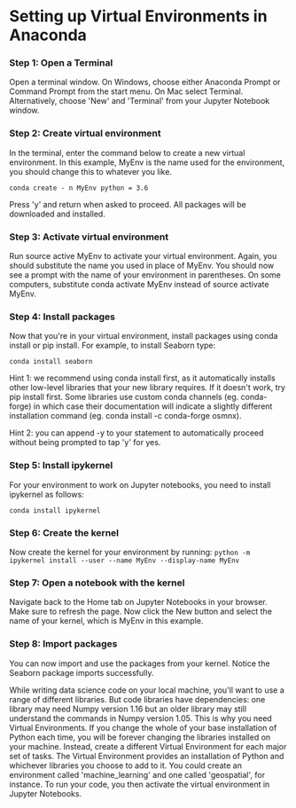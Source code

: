 # Setting up Virtual Environments in Anaconda

### Step 1: Open a Terminal
Open a terminal window. On Windows, choose either Anaconda Prompt or Command Prompt from the start menu. On Mac select Terminal. Alternatively, choose 'New' and 'Terminal' from your Jupyter Notebook window.

### Step 2: Create virtual environment
In the terminal, enter the command below to create a new virtual environment. In this example, MyEnv is the name used for the environment, you should change this to whatever you like.

`conda create - n MyEnv python = 3.6`

Press 'y' and return when asked to proceed. All packages will be downloaded and installed.

### Step 3: Activate virtual environment
Run source active MyEnv to activate your virtual environment. Again, you should substitute the name you used in place of MyEnv. You should now see a prompt with the name of your environment in parentheses. On some computers, substitute conda activate MyEnv instead of source activate MyEnv.

### Step 4: Install packages
Now that you're in your virtual environment, install packages using conda install or pip install. For example, to install Seaborn type:

`conda install seaborn`

Hint 1: we recommend using conda install first, as it automatically installs other low-level libraries that your new library requires. If it doesn't work, try pip install first. Some libraries use custom conda channels (eg. conda-forge) in which case their documentation will indicate a slightly different installation command (eg. conda install -c conda-forge osmnx).

Hint 2: you can append -y to your statement to automatically proceed without being prompted to tap 'y' for yes.

### Step 5: Install ipykernel
For your environment to work on Jupyter notebooks, you need to install ipykernel as follows:

`conda install ipykernel`

### Step 6: Create the kernel
Now create the kernel for your environment by running:
`python -m ipykernel install --user --name MyEnv --display-name MyEnv`

### Step 7: Open a notebook with the kernel
Navigate back to the Home tab on Jupyter Notebooks in your browser. Make sure to refresh the page. Now click the New button and select the name of your kernel, which is MyEnv in this example.

### Step 8: Import packages
You can now import and use the packages from your kernel. Notice the Seaborn package imports successfully.

While writing data science code on your local machine, you'll want to use a range of different libraries. But code libraries have dependencies: one library may need Numpy version 1.16 but an older library may still understand the commands in Numpy version 1.05. This is why you need Virtual Environments. If you change the whole of your base installation of Python each time, you will be forever changing the libraries installed on your machine. Instead, create a different Virtual Environment for each major set of tasks. The Virtual Environment provides an installation of Python and whichever libraries you choose to add to it. You could create an environment called 'machine_learning' and one called 'geospatial', for instance. To run your code, you then activate the virtual environment in Jupyter Notebooks.
